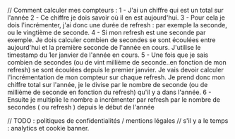 // Comment calculer mes compteurs : 
1 - J'ai un chiffre qui est un total sur l'année
2 - Ce chiffre je dois savoir où il en est aujourd'hui.
3 - Pour cela je dois l'incrémenter, j'ai donc une durée de refresh : par exemple la seconde, ou le vingtième de seconde.
4 - Si mon refresh est une seconde par exemple. Je dois calculer combien de secondes se sont écoulées entre aujourd'hui et la première seconde de l'année en cours. J'utilise le timestamp du 1er janvier de l'année en cours.
5 - Une fois que je sais combien de secondes (ou de vint millième de seconde..en fonction de mon refresh) se sont écoulées depuis le premier janvier. Je vais devoir calculer l'incrémentation de mon compteur sur chaque refresh. Je prend donc mon chiffre total sur l'année, je le divise par le nombre de seconde (ou de millième de seconde en fonction du refresh) qu'il y a dans l'année.
6 - Ensuite je multiplie le nombre a incrémenter par refresh par le nombre de secondes ( ou refresh ) depuis le début de l'année


// TODO : politiques de confidentialités / mentions légales
// s'il y a le temps : analytics et cookie banner.